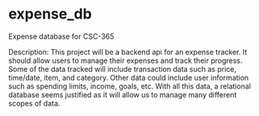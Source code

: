 # expense_db
Expense database for CSC-365

Description:
This project will be a backend api for an expense tracker. It should allow users to manage 
their expenses and track their progress. Some of the data tracked will include transaction
data such as price, time/date, item, and category. Other data could include user information
such as spending limits, income, goals, etc. With all this data, a relational database 
seems justified as it will allow us to manage many different scopes of data. 

